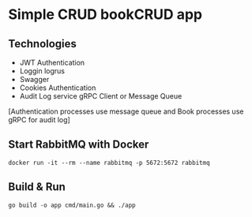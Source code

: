 # Simple CRUD bookCRUD app

## Technologies 
- JWT Authentication 
- Loggin logrus
- Swagger
- Cookies Authentication
- Audit Log service gRPC Client or Message Queue

[Authentication processes use message queue and Book processes use gRPC for audit log]

## Start RabbitMQ with Docker
```
docker run -it --rm --name rabbitmq -p 5672:5672 rabbitmq
```

## Build & Run
```
go build -o app cmd/main.go && ./app
```


